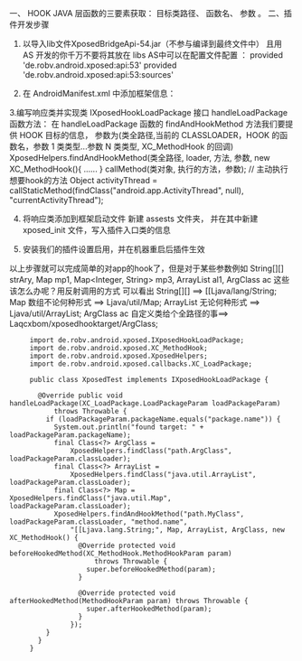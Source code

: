 一、 HOOK JAVA 层函数的三要素获取：   目标类路径、 函数名、 参数 。
二、插件开发步骤
1. 以导入lib文件XposedBridgeApi-54.jar（不参与编译到最终文件中） 且用 AS 开发的你千万不要将其放在 libs
  AS中可以在配置文件配置 ：
                      provided 'de.robv.android.xposed:api:53'
                      provided 'de.robv.android.xposed:api:53:sources'

2. 在 AndroidManifest.xml 中添加框架信息：
  <application>
  <meta-data android:name="xposedmodule" android:value="true"/>
  <meta-data android:name="xposeddescription" android:value="这里填写模块说明信息"/>
  <meta-data android:name="xposedminversion" android:value="54"/>
  </application> 

3.编写响应类并实现类 IXposedHookLoadPackage 接口 handleLoadPackage 函数方法： 
  在 handleLoadPackage 函数的 findAndHookMethod 方法我们要提供 HOOK 目标的信息，
  参数为(类全路径,当前的 CLASSLOADER，HOOK 的函数名，参数 1 类类型...参数 N 类类型, XC_MethodHook 的回调) 
  XposedHelpers.findAndHookMethod(类全路径, loader, 方法, 参数, new XC_MethodHook(){
    ......
  }
  callMethod(类对象, 执行的方法，参数); // 主动执行想要hook的方法
  Object activityThread = callStaticMethod(findClass("android.app.ActivityThread", null), "currentActivityThread");

4. 将响应类添加到框架启动文件 
  新建 assests 文件夹， 并在其中新建 xposed_init 文件，写入插件入口类的信息 

5. 安装我们的插件设置启用，并在机器重启后插件生效 


以上步骤就可以完成简单的对app的hook了，但是对于某些参数例如 String[][] strAry, Map mp1, Map<Integer, String> mp3,
  ArrayList<String> al1, ArgClass ac 这些该怎么办呢？用反射调用的方式 可以看出
  String[][] ==> [[Ljava/lang/String;
  Map 数组不论何种形式 ==> Ljava/util/Map;
  ArrayList 无论何种形式 ==> Ljava/util/ArrayList;
  ArgClass ac 自定义类给个全路径的事==> Laqcxbom/xposedhooktarget/ArgClass; 


         import de.robv.android.xposed.IXposedHookLoadPackage;
         import de.robv.android.xposed.XC_MethodHook;
         import de.robv.android.xposed.XposedHelpers;
         import de.robv.android.xposed.callbacks.XC_LoadPackage;
         
         public class XposedTest implements IXposedHookLoadPackage {
         
           @Override public void handleLoadPackage(XC_LoadPackage.LoadPackageParam loadPackageParam)
               throws Throwable {
             if (loadPackageParam.packageName.equals("package.name")) {
               System.out.println("found target: " + loadPackageParam.packageName);
               final Class<?> ArgClass =
                   XposedHelpers.findClass("path.ArgClass", loadPackageParam.classLoader);
               final Class<?> ArrayList =
                   XposedHelpers.findClass("java.util.ArrayList", loadPackageParam.classLoader);
               final Class<?> Map = XposedHelpers.findClass("java.util.Map", loadPackageParam.classLoader);
               XposedHelpers.findAndHookMethod("path.MyClass", loadPackageParam.classLoader, "method.name",
                   "[[Ljava.lang.String;", Map, ArrayList, ArgClass, new XC_MethodHook() {
                     @Override protected void beforeHookedMethod(XC_MethodHook.MethodHookParam param)
                         throws Throwable {
                       super.beforeHookedMethod(param);
                     }
         
                     @Override protected void afterHookedMethod(MethodHookParam param) throws Throwable {
                       super.afterHookedMethod(param);
                     }
                   });
             }
           }
         } 


